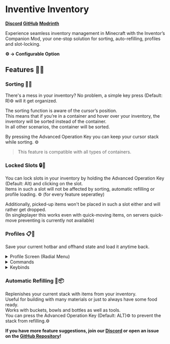 # Inventive Inventory
**[Discord](https://discord.gg/uycTMfCsfc) [GitHub](https://github.com/Origins-Tech/InventiveInventory/issues) [Modrinth](https://modrinth.com/mod/inventive-inventory)**

Experience seamless inventory management in Minecraft with the Inventor’s Companion Mod, your one-stop solution for sorting, auto-refilling, profiles and slot-locking.

**⚙️ -> Configurable Option**

## Features 🚀💡
### Sorting 🔀🔠
There's a mess in your inventory? No problem, a simple key press (Default: R)⚙️ will it get organized.

The sorting function is aware of the cursor’s position.  
This means that if you’re in a container and hover over your inventory, the inventory will be sorted instead of the container.  
In all other scenarios, the container will be sorted.

By pressing the Advanced Operation Key you can keep your cursor stack while sorting. ⚙️
> This feature is compatible with all types of containers.

### Locked Slots 🔒🚫
You can lock slots in your inventory by holding the Advanced Operation Key (Default: Alt) and clicking on the slot.  
Items in such a slot will not be affected by sorting, automatic refilling or profile loading. ⚙️ (for every feature seperatley)

Additionally, picked-up items won't be placed in such a slot either and will rather get dropped.  
(In singleplayer this works even with quick-moving items, on servers quick-move preventing is currently not available)

### Profiles 📋📂
Save your current hotbar and offhand state and load it anytime back.

<details>
  <summary>Profile Screen (Radial Menu)</summary>
  
By pressing and holding 'V'⚙️ you can open the Profile Screen where you can create, load, overwrite or delete profiles.  
- Create: Just hover over '+' and release 'V'⚙️. A Profile should be created. (Optionally, you can press ALT additionally to name your profile)
- Overwrite: Hover over an existing profile, hold Left CTRL and release 'V'⚙️ to overwrite this profile.
- Delete: Hover over an existing profile, hold ALT and release 'V'⚙️ to delete this profile.

</details>

<details>
<summary>Commands</summary>

- Save: ```/inventive-profiles create <name> [keybinding]```
- Load: ```/inventive-profiles load <profile>```
- Delete: ```/inventive-profiles delete <profile>```

</details>

<details>
<summary>Keybinds</summary>

You can bind customizable keys to your profiles for loading.
- Loading: Loading Key (Default: ALT)⚙️ + [Profile Key (Default: 1-3)⚙️]

Alternatively, you can activate Fast Load where you don't have to press the loading key. ⚙️

</details>

### Automatic Refilling 🔄📦
Replenishes your current stack with items from your inventory.  
Useful for building with many materials or just to always have some food ready.  
Works with buckets, bowls and bottles as well as tools.  
You can press the Advanced Operation Key (Default: ALT)⚙️ to prevent the stack from refilling.⚙️  

**If you have more feature suggestions, join our [Discord](https://discord.gg/uycTMfCsfc) or open an issue on the [GitHub Repository](https://github.com/Origins-Tech/InventiveInventory/issues)!**
